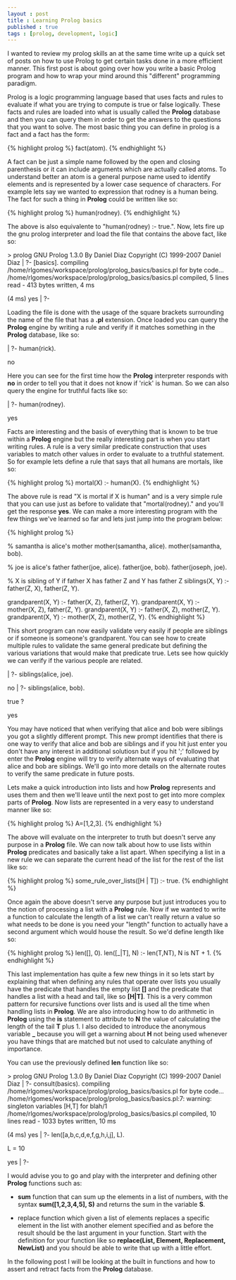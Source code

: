 ```yaml
---
layout : post
title : Learning Prolog basics
published : true
tags : [prolog, development, logic]
---
```


I wanted to review my prolog skills an at the same time write up a quick set of
posts on how to use Prolog to get certain tasks done in a more efficient manner.
This first post is about going over how you write a basic Prolog program and
how to wrap your mind around this "different" programming paradigm.

Prolog is a logic programming language based that uses facts and rules to
evaluate if what you are trying to compute is true or false logically. These
facts and rules are loaded into what is usually called the **Prolog** database
and then you can query them in order to get the answers to the questions that
you want to solve. The most basic thing you can define in prolog is a fact and
a fact has the form:

{% highlight prolog %}
fact(atom).
{% endhighlight %}

A fact can be just a simple name followed by the open and closing parenthesis or
it can include arguments which are actually called atoms. To understand better
an atom is a general purpose name used to identify elements and is represented
by a lower case sequence of characters. For example lets say we wanted to
expression that rodney is a human being. The fact for such a thing in **Prolog**
could be written like so:

{% highlight prolog %}
human(rodney).
{% endhighlight %}

The above is also equivalente to "human(rodney) :- true.". Now, lets fire up the
gnu prolog interpreter and load the file that contains the above fact, like so:

<console>
> prolog
GNU Prolog 1.3.0
By Daniel Diaz
Copyright (C) 1999-2007 Daniel Diaz
| ?- [basics].
compiling /home/rlgomes/workspace/prolog/prolog_basics/basics.pl for byte code...
/home/rlgomes/workspace/prolog/prolog_basics/basics.pl compiled, 5 lines read - 413 bytes written, 4 ms

(4 ms) yes
| ?-
</console>

Loading the file is done with the usage of the square brackets surrounding the
name of the file that has a **.pl** extension. Once loaded you can query the
**Prolog** engine by writing a rule and verify if it matches something in the
**Prolog** database, like so:

<console>
| ?- human(rick).

no
</console>

Here you can see for the first time how the **Prolog** interpreter responds with
**no** in order to tell you that it does not know if 'rick' is human. So we can
also query the engine for truthful facts like so:

<console>
| ?- human(rodney).

yes
</console>

Facts are interesting and the basis of everything that is known to be true
within a **Prolog** engine but the really interesting part is when you start
writing rules. A rule is a very similar predicate construction that uses
variables to match other values in order to evaluate to a truthful statement. So
for example lets define a rule that says that all humans are mortals, like so:

{% highlight prolog %}
mortal(X) :- human(X).
{% endhighlight %}

The above rule is read "X is mortal if X is human" and is a very simple rule
that you can use just as before to validate that "mortal(rodney)." and you'll
get the response **yes**. We can make a more interesting program with the few
things we've learned so far and lets just jump into the program below:

{% highlight prolog %}

% samantha is alice's mother
mother(samantha, alice).
mother(samantha, bob).

% joe is alice's father
father(joe, alice).
father(joe, bob).
father(joseph, joe).

% X is sibling of Y if father X has father Z and Y has father Z
siblings(X, Y) :- father(Z, X), father(Z, Y).

grandparent(X, Y) :- father(X, Z), father(Z, Y).
grandparent(X, Y) :- mother(X, Z), father(Z, Y).
grandparent(X, Y) :- father(X, Z), mother(Z, Y).
grandparent(X, Y) :- mother(X, Z), mother(Z, Y).
{% endhighlight %}

This short program can now easily validate very easily if people are siblings or
if someone is someone's grandparent. You can see how to create multiple rules to
validate the same general predicate but defining the various variations that
would make that predicate true. Lets see how quickly we can verify if the
various people are related.

<console>
| ?- siblings(alice, joe).

no
| ?- siblings(alice, bob).

true ?

yes
</console>

You may have noticed that when verifying that alice and bob were siblings you
got a slightly different prompt. This new prompt identifies that there is one
way to verify that alice and bob are siblings and if you hit just enter you
don't have any interest in additional solutiosn but if you hit ';' followed by
enter the **Prolog** engine will try to verify alternate ways of evaluating that
alice and bob are siblings. We'll go into more details on the alternate routes
to verify the same predicate in future posts.

Lets make a quick introduction into lists and how **Prolog** represents and uses
them and then we'll leave until the next post to get into more complex parts of
**Prolog**. Now lists are represented in a very easy to understand manner like
so:

{% highlight prolog %}
A=[1,2,3].
{% endhighlight %}

The above will evaluate on the interpreter to truth but doesn't serve any
purpose in a **Prolog** file. We can now talk about how to use lists within
**Prolog** predicates and basically take a list apart. When specifying a list in
a new rule we can separate the current head of the list for the rest of the list
like so:

{% highlight prolog %}
some_rule_over_lists([H | T]) :- true.
{% endhighlight %}

Once again the above doesn't serve any purpose but just introduces you to the
notion of processing a list with a **Prolog** rule. Now if we wanted to write
a function to calculate the length of a list we can't really return a value so
what needs to be done is you need your "length" function to actually have a
second argument which would house the result. So we'd define length like so:

{% highlight prolog %}
len([], 0).
len([_|T], N) :- len(T,NT), N is NT + 1.
{% endhighlight %}

This last implementation has quite a few new things in it so lets start by
explaining that when defining any rules that operate over lists you usually have
the predicate that handles the empty list **\[\]** and the predicate that handles a
list with a head and tail, like so **\[H|T\]**. This is a very common pattern for
recursive functions over lists and is used all the time when handling lists in
**Prolog**. We are also introducing how to do arithmetic in **Prolog** using the
**is** statement to attribute to **N** the value of calculating the length of
the tail **T** plus 1. I also decided to introduce the anonymous variable **\_**
because you will get a warning about **H** not being used whenever you have
things that are matched but not used to calculate anything of importance.

You can use the previously defined **len** function like so:

<console>> prolog
GNU Prolog 1.3.0
By Daniel Diaz
Copyright (C) 1999-2007 Daniel Diaz
| ?- consult(basics).
compiling /home/rlgomes/workspace/prolog/prolog_basics/basics.pl for byte code...
/home/rlgomes/workspace/prolog/prolog_basics/basics.pl:7: warning: singleton variables [H,T] for blah/1
/home/rlgomes/workspace/prolog/prolog_basics/basics.pl compiled, 10 lines read - 1033 bytes written, 10 ms

(4 ms) yes
| ?- len([a,b,c,d,e,f,g,h,i,j], L).

L = 10

yes
| ?-
</console>

I would advise you to go and play with the interpreter and defining other
**Prolog** functions such as:

   * **sum** function that can sum up the elements in a list of numbers, with
     the syntax **sum(\[1,2,3,4,5\], S)** and returns the sum in the variable
     **S**.

   * replace function which given a list of elements replaces a specific element
     in the list with another element specified and as before the result should
     be the last argument in your function. Start with the definition for your
     function like so **replace(List, Element, Replacement, NewList)** and you
     should be able to write that up with a little effort.

In the following post I will be looking at the built in functions and how to
assert and retract facts from the **Prolog** database.


